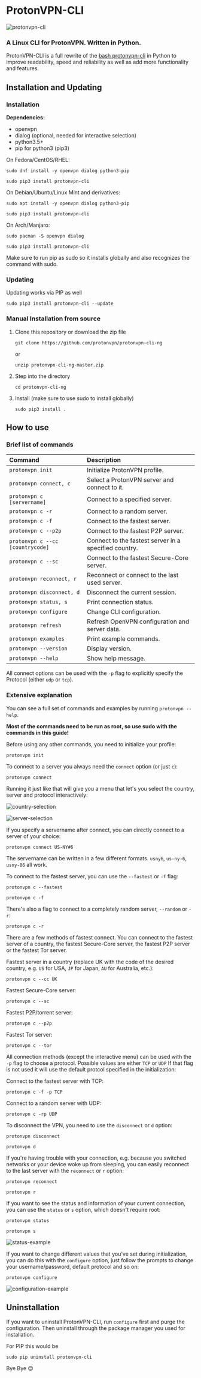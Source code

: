 # ProtonVPN-CLI

![protonvpn-cli](https://i.imgur.com/tDrwkX5l.png)

### A Linux CLI for ProtonVPN. Written in Python.

ProtonVPN-CLI is a full rewrite of the [bash protonvpn-cli](https://github.com/ProtonVPN/protonvpn-cli/blob/master/protonvpn-cli.sh) in Python to improve readability, speed and reliability as well as add more functionality and features.

## Installation and Updating

### Installation

**Dependencies:**

* openvpn
* dialog (optional, needed for interactive selection)
* python3.5+
* pip for python3 (pip3)

On Fedora/CentOS/RHEL:

`sudo dnf install -y openvpn dialog python3-pip`

`sudo pip3 install protonvpn-cli`

On Debian/Ubuntu/Linux Mint and derivatives:

`sudo apt install -y openvpn dialog python3-pip`

`sudo pip3 install protonvpn-cli`

On Arch/Manjaro:

`sudo pacman -S openvpn dialog`

`sudo pip3 install protonvpn-cli`

Make sure to run pip as sudo so it installs globally and also recognizes the command with sudo.

### Updating

Updating works via PIP as well

`sudo pip3 install protonvpn-cli --update`

### Manual Installation from source

1. Clone this repository or download the zip file

    `git clone https://github.com/protonvpn/protonvpn-cli-ng`

    or

    `unzip protonvpn-cli-ng-master.zip`

2. Step into the directory
   
   `cd protonvpn-cli-ng`

3. Install (make sure to use sudo to install globally)

    `sudo pip3 install .`

## How to use

### Brief list of commands

| **Command**                       | **Description**                                       |
|:----------------------------------|:------------------------------------------------------|
|`protonvpn init`                   | Initialize ProtonVPN profile.                         |
|`protonvpn connect, c`             | Select a ProtonVPN server and connect to it.          |
|`protonvpn c [servername]`         | Connect to a specified server.                        |
|`protonvpn c -r`                   | Connect to a random server.                           |
|`protonvpn c -f`                   | Connect to the fastest server.                        |
|`protonvpn c --p2p`                | Connect to the fastest P2P server.                    |
|`protonvpn c --cc [countrycode]`   | Connect to the fastest server in a specified country. |
|`protonvpn c --sc`                 | Connect to the fastest Secure-Core server.            |
|`protonvpn reconnect, r`           | Reconnect or connect to the last used server.         |
|`protonvpn disconnect, d`          | Disconnect the current session.                       |
|`protonvpn status, s`              | Print connection status.                              |
|`protonvpn configure`              | Change CLI configuration.                             |
|`protonvpn refresh`                | Refresh OpenVPN configuration and server data.        |
|`protonvpn examples`               | Print example commands.                               |
|`protonvpn --version`              | Display version.                                      |
|`protonvpn --help`                 | Show help message.                                    |

All connect options can be used with the `-p` flag to explicitly specify the Protocol (either `udp` or `tcp`).
### Extensive explanation

You can see a full set of commands and examples by running `protonvpn --help`.

**Most of the commands need to be run as root, so use sudo with the commands in this guide!**

Before using any other commands, you need to initialize your profile:

`protonvpn init`

To connect to a server you always need the `connect` option (or just `c`):

`protonvpn connect`

Running it just like that will give you a menu that let's you select the country, server and protocol interactively:

![country-selection](https://i.imgur.com/lRwx67E.png)

![server-selection](https://i.imgur.com/lRwx67E.png)

If you specify a servername after connect, you can directly connect to a server of your choice:

`protonvpn connect US-NY#6`

The servername can be written in a few different formats. `usny6`, `us-ny-6`, `usny-06` all work.

To connect to the fastest server, you can use the `--fastest` or `-f` flag:

`protonvpn c --fastest`

`protonvpn c -f`

There's also a flag to connect to a completely random server, `--random` or `-r`:

`protonvpn c -r`

There are a few methods of fastest connect. You can connect to the fastest server of a country, the fastest Secure-Core server, the fastest P2P server or the fastest Tor server.

Fastest server in a country (replace UK with the code of the desired country, e.g. `US` for USA, `JP` for Japan, `AU` for Australia, etc.):

`protonvpn c --cc UK`

Fastest Secure-Core server:

`protonvpn c --sc`

Fastest P2P/torrent server:

`protonvpn c --p2p`

Fastest Tor server:

`protonvpn c --tor`

All connection methods (except the interactive menu) can be used with the `-p` flag to choose a protocol. Possible values are either `TCP` or `UDP` If that flag is not used it will use the default protcol specified in the initialization:

Connect to the fastest server with TCP:

`protonvpn c -f -p TCP`

Connect to a random server with UDP:

`protonvpn c -rp UDP`

To disconnect the VPN, you need to use the `disconnect` or `d` option:

`protonvpn disconnect`

`protonvpn d`

If you're having trouble with your connection, e.g. because you switched networks or your device woke up from sleeping, you can easily reconnect to the last server with the `reconnect` or `r` option:

`protonvpn reconnect`

`protonvpn r`

If you want to see the status and information of your current connection, you can use the `status` or `s` option, which doesn't require root:

`protonvpn status`

`protonvpn s`

![status-example](https://i.imgur.com/8YRp2oS.png)

If you want to change different values that you've set during initialization, you can do this with the `configure` option, just follow the prompts to change your username/password, default protocol and so on:

`protonvpn configure`

![configuration-example](https://i.imgur.com/JjdoPm7.png)

## Uninstallation

If you want to uninstall ProtonVPN-CLI, run `configure` first and purge the configuration. Then uninstall through the package manager you used for installation.

For PIP this would be

`sudo pip uninstall protonvpn-cli`

Bye Bye 😔
